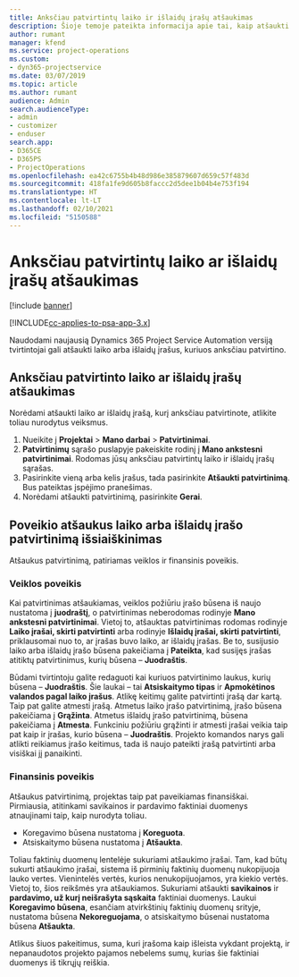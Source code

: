 ```yaml
---
title: Anksčiau patvirtintų laiko ir išlaidų įrašų atšaukimas
description: Šioje temoje pateikta informacija apie tai, kaip atšaukti anksčiau patvirtintą projekto laiko ir išlaidų operaciją.
author: rumant
manager: kfend
ms.service: project-operations
ms.custom:
- dyn365-projectservice
ms.date: 03/07/2019
ms.topic: article
ms.author: rumant
audience: Admin
search.audienceType:
- admin
- customizer
- enduser
search.app:
- D365CE
- D365PS
- ProjectOperations
ms.openlocfilehash: ea42c6755b4b48d986e385879607d659c57f483d
ms.sourcegitcommit: 418fa1fe9d605b8faccc2d5dee1b04b4e753f194
ms.translationtype: HT
ms.contentlocale: lt-LT
ms.lasthandoff: 02/10/2021
ms.locfileid: "5150588"
---
```

# <a name="cancel-previously-approved-time-or-expense-entries"></a>Anksčiau patvirtintų laiko ar išlaidų įrašų atšaukimas

[!include [banner](../includes/psa-now-project-operations.md)]

[!INCLUDE[cc-applies-to-psa-app-3.x](../includes/cc-applies-to-psa-app-3x.md)]

Naudodami naujausią Dynamics 365 Project Service Automation versiją tvirtintojai gali atšaukti laiko arba išlaidų įrašus, kuriuos anksčiau patvirtino.

## <a name="cancel-a-previously-approved-time-or-expense-entry"></a>Anksčiau patvirtinto laiko ar išlaidų įrašų atšaukimas

Norėdami atšaukti laiko ar išlaidų įrašą, kurį anksčiau patvirtinote, atlikite toliau nurodytus veiksmus.

1. Nueikite į **Projektai** \> **Mano darbai** \> **Patvirtinimai**.
2. **Patvirtinimų** sąrašo puslapyje pakeiskite rodinį į **Mano ankstesni patvirtinimai**. Rodomas jūsų anksčiau patvirtintų laiko ir išlaidų įrašų sąrašas.
3. Pasirinkite vieną arba kelis įrašus, tada pasirinkite **Atšaukti patvirtinimą**. Bus pateiktas įspėjimo pranešimas.
4. Norėdami atšaukti patvirtinimą, pasirinkite **Gerai**.

## <a name="understand-the-impact-of-canceling-a-time-or-expense-entry-approval"></a>Poveikio atšaukus laiko arba išlaidų įrašo patvirtinimą išsiaiškinimas

Atšaukus patvirtinimą, patiriamas veiklos ir finansinis poveikis.

### <a name="operational-impact"></a>Veiklos poveikis

Kai patvirtinimas atšaukiamas, veiklos požiūriu įrašo būsena iš naujo nustatoma į **juodraštį**, o patvirtinimas neberodomas rodinyje **Mano ankstesni patvirtinimai**. Vietoj to, atšauktas patvirtinimas rodomas rodinyje **Laiko įrašai, skirti patvirtinti** arba rodinyje **Išlaidų įrašai, skirti patvirtinti**, priklausomai nuo to, ar įrašas buvo laiko, ar išlaidų įrašas. Be to, susijusio laiko arba išlaidų įrašo būsena pakeičiama į **Pateikta**, kad susijęs įrašas atitiktų patvirtinimus, kurių būsena – **Juodraštis**.

Būdami tvirtintoju galite redaguoti kai kuriuos patvirtinimo laukus, kurių būsena – **Juodraštis**. Šie laukai – tai **Atsiskaitymo tipas** ir **Apmokėtinos valandos pagal laiko įrašus**. Atlikę keitimų galite patvirtinti įrašą dar kartą. Taip pat galite atmesti įrašą. Atmetus laiko įrašo patvirtinimą, įrašo būsena pakeičiama į **Grąžinta**. Atmetus išlaidų įrašo patvirtinimą, būsena pakeičiama į **Atmesta**. Funkciniu požiūriu grąžinti ir atmesti įrašai veikia taip pat kaip ir įrašas, kurio būsena – **Juodraštis**. Projekto komandos narys gali atlikti reikiamus įrašo keitimus, tada iš naujo pateikti įrašą patvirtinti arba visiškai jį panaikinti.

### <a name="financial-impact"></a>Finansinis poveikis

Atšaukus patvirtinimą, projektas taip pat paveikiamas finansiškai. Pirmiausia, atitinkami savikainos ir pardavimo faktiniai duomenys atnaujinami taip, kaip nurodyta toliau.

- Koregavimo būsena nustatoma į **Koreguota**.
- Atsiskaitymo būsena nustatoma į **Atšaukta**.

Toliau faktinių duomenų lentelėje sukuriami atšaukimo įrašai. Tam, kad būtų sukurti atšaukimo įrašai, sistema iš pirminių faktinių duomenų nukopijuoja lauko vertes. Vienintelės vertės, kurios nenukopijuojamos, yra kiekio vertės. Vietoj to, šios reikšmės yra atšaukiamos. Sukuriami atšaukti **savikainos** ir **pardavimo, už kurį neišrašyta sąskaita** faktiniai duomenys. Laukui **Koregavimo būsena**, esančiam atvirkštinių faktinių duomenų srityje, nustatoma būsena **Nekoreguojama**, o atsiskaitymo būsenai nustatoma būsena **Atšaukta**.

Atlikus šiuos pakeitimus, suma, kuri įrašoma kaip išleista vykdant projektą, ir nepanaudotos projekto pajamos nebelems sumų, kurias šie faktiniai duomenys iš tikrųjų reiškia.
